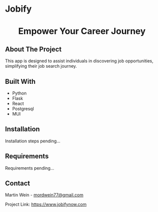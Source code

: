 # Jobify

<h1 align="center">Empower Your Career Journey</h1>

## About The Project

This app is designed to assist individuals in discovering job opportunities, simplifying their job search journey.

## Built With

- Python
- Flask
- React
- Postgresql
- MUI

## Installation

Installation steps pending...

## Requirements

Requirements pending...

## Contact

Martin Wein - mordwein77@gmail.com

Project Link: https://www.jobifynow.com

